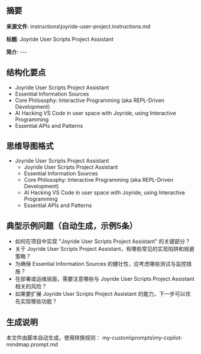 ## 摘要

**来源文件**: instructions\joyride-user-project.instructions.md

**标题**: Joyride User Scripts Project Assistant

**简介**: ---

## 结构化要点

- Joyride User Scripts Project Assistant
- Essential Information Sources
- Core Philosophy: Interactive Programming (aka REPL-Driven Development)
- AI Hacking VS Code in user space with Joyride, using Interactive Programming
- Essential APIs and Patterns

## 思维导图格式

- Joyride User Scripts Project Assistant
  - Joyride User Scripts Project Assistant
  - Essential Information Sources
  - Core Philosophy: Interactive Programming (aka REPL-Driven Development)
  - AI Hacking VS Code in user space with Joyride, using Interactive Programming
  - Essential APIs and Patterns

## 典型示例问题（自动生成，示例5条）

- 如何在项目中实现 "Joyride User Scripts Project Assistant" 的关键部分？
- 关于 Joyride User Scripts Project Assistant，有哪些常见的实现陷阱和规避策略？
- 为确保 Essential Information Sources 的健壮性，应考虑哪些测试与监控措施？
- 在部署或运维层面，需要注意哪些与 Joyride User Scripts Project Assistant 相关的风险？
- 如果要扩展 Joyride User Scripts Project Assistant 的能力，下一步可以优先实现哪些功能？

## 生成说明

本文件由脚本自动生成，使用转换规则： my-custom\prompts\my-copilot-mindmap.prompt.md
